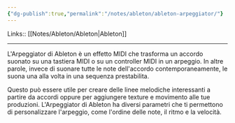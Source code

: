 ```yaml
---
{"dg-publish":true,"permalink":"/notes/ableton/ableton-arpeggiator/"}
---
```


Links:: [[Notes/Ableton/Ableton\|Ableton]]

----
L'Arpeggiator di Ableton è un effetto MIDI che trasforma un accordo suonato su una tastiera MIDI o su un controller MIDI in un arpeggio. In altre parole, invece di suonare tutte le note dell'accordo contemporaneamente, le suona una alla volta in una sequenza prestabilita.

Questo può essere utile per creare delle linee melodiche interessanti a partire da accordi oppure per aggiungere texture e movimento alle tue produzioni. L'Arpeggiator di Ableton ha diversi parametri che ti permettono di personalizzare l'arpeggio, come l'ordine delle note, il ritmo e la velocità.

